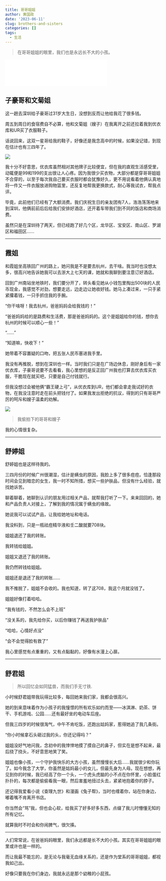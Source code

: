 ```yaml
---
title: 哥哥姐姐
author: 黄国政
date: '2023-06-11'
slug: brothers-and-sisters
categories: []
tags:
  - 生活
---
```


> 在哥哥姐姐的眼里，我们也是永远长不大的小孩。

<iframe frameborder="no" border="0" marginwidth="0" marginheight="0" allow="autoplay" width=330 height=86 src="//music.163.com/outchain/player?type=2&id=1974443814&auto=1&height=66"></iframe>

<!--more-->

## 子豪哥和文菊姐

这一趟去深圳给子豪哥过31岁大生日，没想到反而让他给我花了很多钱。

周五到周日的食宿费自不必算，他和文菊姐（嫂子）在我离开之前还拉着我到优衣库和UR买了衣服鞋子。

话说回来，这双一星哥给我的鞋子，好像还是我念高中的时候，如果没记错，到现在估计也有三四年了。

![](/images/posts/2023/06/06-11-old-shoes.jpg)

我十分不好意思，优衣库虽然相对其他牌子比较便宜，但在我的直观生活感受里，动辄便是99和199的支出很让人心疼。因为我很少买衣物，大部分都是穿哥哥姐姐不合穿的，以至于每次我自己要买衣服时都会犹豫好久，更不用说看着他俩认真地将一件又一件衣服放进购物篮里，还反复地帮我更换款式，耐心等我试衣，帮我点评。

毕竟，此前他们已经有了大额消费。我们庆祝生日的亲友团有7人，浩浩荡荡地来到深圳，他俩前前后后给我们安排好酒店，还开着车带我们到不同的饭店和商场消费。

虽然只是在深圳待了两天，但已经跑了好几个区，龙华区、宝安区、南山区、罗湖区和福田区……

---

## 霞姐

和霞姐坐高铁回广州的路上，她问我是不是要去杭州，去干啥。我当时也没想太多，很高兴地告诉她我可以去浙大上七天的课，她就和我聊到要注意订好酒店。

回到广州南站坐地铁时，我们要分开了，转头看见她从小钱包里掏出500块的人民币现金，我感觉不对劲，想要走远，边走边让她收好钱。她马上凑过来，一只手紧紧攥着钱，一只手抓住我的手腕。

“你干啥呀！我去杭州，爸爸妈妈会给我钱的！”

“爸爸妈妈给的是路费和生活费，那是爸爸妈妈的。这个是姐姐给你的钱，想你去杭州的时候可以顺心一些！”

“……”

“知道嘛，快收下！”

她带着不容置疑的口吻，把五张人民币塞进我手里。

我没有再推脱，想到在深圳也一样。当时我们只是在广场边休息，刚好身后有一家优衣库，子豪哥说要不去看看，我心里想的是反正回广州我也打算去优衣库买衣服，干脆现在就买吧，只要是自己付钱就行。

但我没想过会被他俩“霸王硬上弓”，从优衣库到UR，他们都会拿走我试好的衣物，在我没注意时走在前头把钱付了。如果我发出拒绝的抗议，得到的只有哥哥严厉的呵斥和嫂子温柔的劝解。

![](/images/posts/2023/06/06-11-brother-sister.jpg)

> 我偷拍下的哥哥和嫂子

我的心情很复杂。

---

## 舒婷姐

舒婷姐也是这样待我的。

三四月份的时候广州很潮湿，估计是螨虫的原因，我脸上多了很多痘痘。恰逢那段时间会见到暗恋的女生，我一时不知所措，想买一些护肤品，但没有什么经验，就找她诉苦。

聊着聊着，她聊到认识的朋友用过相关产品，就帮我打听了一下。来来回回的，她和产品负责人对接上，了解到我的情况属于螨虫的缘故。

她说我可以试试产品，让我给她地址和电话。

我没料到，只是一瓶祛痘精华液和壬二酸就要708块。

姐姐退还了我的转账。

我转钱给姐姐。

姐姐又退还了我的转账。

我仍然转钱给姐姐。

姐姐还是退还了我的转账……

我不推脱了，姐姐不会收的。我也知道，转了这708，我这个月就没钱了。

姐姐好像打着哈哈。

“我有钱的，不然怎么会不上班”

“没关系的，我先给你买，以后你赚钱了再送我护肤品”

“哈哈，心情好点没”

“会不会觉得脸有救了”

我心里感觉有点重重的，又有点黏黏的，好像有水漫上心扉。

---

## 舒君姐

> 所以回忆会如同猛兽，而我们手无寸铁.

小时候舒君姐带我玩得比较多，每回她来我们家，我都会很高兴。

她的到来意味着作为小孩子的我憧憬的所有欢乐如约而至——冰淇淋、奶茶、饼干、手机游戏、公园……还有最好坐的电动车后座。

但我三四岁的时候很淘气，中午不肯吃饭，还跑出姑妈家，惹得她追了我几条街。

“你小时候拿石头砸过我的头，你还记得吗？”

姐姐没好气地问我，念初中的我悻悻地摸了摸自己的鼻子，但实在是想不起来，最后挠了挠头，不好意思地笑了笑。

姐姐也像小孩，一个守护我快乐的大方小孩，虽然慢慢长大后……我就很少和你玩了。如今我念了大学，你虽然是姑妈最小的女儿，但最先身为人母。现在想想，再见到你的时候，我已经高了你一个头，一个虎头虎脑的小不点在你怀里，小脸蛋红扑扑的，每次都是偷偷看我一眼，然后害羞地扭过头去，紧紧地抱着你的脖子。

还记得我爱看小说《查理九世》和漫画《兔子帮》，当时也缠着你，站在你身边，嘟着嘴不肯离开书店。

你当然会“骂”我，但也会心软，给我买了好多好多东西，点缀了我儿时懵懂无知的所有记忆。

就算我时不时会和你闹脾气，很欠揍。

---

人们常常说，在爸爸妈妈眼里，我们永远都是长不大的小孩。其实在哥哥姐姐的眼里或许也是一样的。

而让我最不能忘的，是无论与我毫无血缘关系的，还是作为堂系的哥哥姐姐，都视我如己出。

好像只要我在你们身边，我就永远是那个幼稚的小屁孩。
